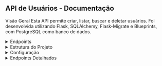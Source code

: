 ## API de Usuários - Documentação

Visão Geral
Esta API permite criar, listar, buscar e deletar usuários. Foi desenvolvida utilizando Flask, SQLAlchemy, Flask-Migrate e Blueprints, com PostgreSQL como banco de dados.

<details><summary>Endpoints</summary> 

- `GET /users/` - Retorna a lista de todos os usuários.
- `GET /users/<user_id>`- Retorna os detalhes de um usuário específico.
- `POST /users/` - Cria um novo usuário.
- `DELETE /users/<user_id>` - Deleta um usuário específico.

</details>


<details><summary>Estrutura do Projeto</summary>

```
    src/
    ├── config/
    │   └── config.py
    ├── models/
    │   └── user_model.py
    ├── repositories/
    │   └── user_repository.py
    ├── routes/
    │   └── user_router.py
    ├── services/
    │   └── user_service.py
    ├── __init__.py
    └── server.py
```
</details>

<details><summary>Configuração</summary>

### Variáveis de Ambiente
- `FLASK_APP` - Define o ponto de entrada da aplicação Flask. Deve ser src/server.py.
- `FLASK_ENV` - Define o ambiente de execução. Use development para ambiente de desenvolvimento.
- `DATABASE_URL` - URL de conexão do banco de dados PostgreSQL.

Exemplo de definição das variáveis de ambiente no terminal:

```bash
export FLASK_APP=src/server.py
export FLASK_ENV=development
export DATABASE_URL=postgresql://username:password@localhost/dbname
```
</details>

<details> <summary>Endpoints Detalhados</summary>

`GET /users/`
Retorna a lista de todos os usuários.

#### Request:
```http
GET /users/

```

**Response**:
**Status**: 200 OK
**Body**:

```json
[
    {
        "id": 1,
        "username": "user1",
        "email": "user1@example.com"
    },
    {
        "id": 2,
        "username": "user2",
        "email": "user2@example.com"
    }
]

```

`GET /users/<user_id>`
Retorna os detalhes de um usuário específico.

**Request**:
```http
GET /users/<user_id>

```

**Response**:

**Status**: 200 OK (se o usuário for encontrado)

**Body**:
```json
{
    "id": 1,
    "username": "user1",
    "email": "user1@example.com"
}

```
**Status**: 404 Not Found (se o usuário não for encontrado)
**Body**:
```json
{
    "error": "User not found"
}

```

`POST /users/`
Cria um novo usuário.

**Request:**:

```http
{
    "username": "newuser",
    "email": "newuser@example.com"
}

```


**Response**:

**Status**: 201 Created
**Body**:

```http
{
    "id": 3,
    "username": "newuser",
    "email": "newuser@example.com"
}

```

`DELETE /users/<user_id>`
Deleta um usuário específico.

**Request**:
```http
DELETE /users/<user_id>
```
**Response**:

**Status**: 204 No Content (se o usuário for deletado com sucesso)
**Status**: 404 Not Found (se o usuário não for encontrado)
**Body**:

```json
{
    "error": "User not found"
}

```


</details>
